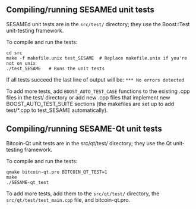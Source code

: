 Compiling/running SESAMEd unit tests
------------------------------------

SESAMEd unit tests are in the `src/test/` directory; they
use the Boost::Test unit-testing framework.

To compile and run the tests:

	cd src
	make -f makefile.unix test_SESAME  # Replace makefile.unix if you're not on unix
	./test_SESAME   # Runs the unit tests

If all tests succeed the last line of output will be:
`*** No errors detected`

To add more tests, add `BOOST_AUTO_TEST_CASE` functions to the existing
.cpp files in the test/ directory or add new .cpp files that
implement new BOOST_AUTO_TEST_SUITE sections (the makefiles are
set up to add test/*.cpp to test_SESAME automatically).


Compiling/running SESAME-Qt unit tests
---------------------------------------

Bitcoin-Qt unit tests are in the src/qt/test/ directory; they
use the Qt unit-testing framework.

To compile and run the tests:

	qmake bitcoin-qt.pro BITCOIN_QT_TEST=1
	make
	./SESAME-qt_test

To add more tests, add them to the `src/qt/test/` directory,
the `src/qt/test/test_main.cpp` file, and bitcoin-qt.pro.
